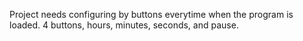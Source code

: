 Project needs configuring by buttons everytime when the program is loaded. 4 buttons, hours, minutes, seconds, and pause.
